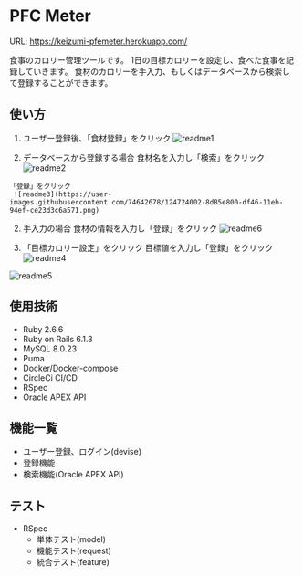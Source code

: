 # PFC Meter
URL: https://keizumi-pfemeter.herokuapp.com/

食事のカロリー管理ツールです。
1日の目標カロリーを設定し、食べた食事を記録していきます。
食材のカロリーを手入力、もしくはデータベースから検索して登録することができます。

## 使い方

1. ユーザー登録後、「食材登録」をクリック
![readme1](https://user-images.githubusercontent.com/74642678/124723783-56afd200-df46-11eb-851f-714d88bb9198.png)

  1. データベースから登録する場合
     食材名を入力し「検索」をクリック
     ![readme2](https://user-images.githubusercontent.com/74642678/124723904-7515cd80-df46-11eb-9f8c-061b79298812.png)

    「登録」をクリック
     ![readme3](https://user-images.githubusercontent.com/74642678/124724002-8d85e800-df46-11eb-94ef-ce23d3c6a571.png)

  2. 手入力の場合
     食材の情報を入力し「登録」をクリック
     ![readme6](https://user-images.githubusercontent.com/74642678/124737286-c4fa9180-df52-11eb-88f7-36001a351326.png)

2. 「目標カロリー設定」をクリック
    目標値を入力し「登録」をクリック
    ![readme4](https://user-images.githubusercontent.com/74642678/124724265-d3db4700-df46-11eb-8649-83b2c4ddbc1d.png)

![readme5](https://user-images.githubusercontent.com/74642678/124737457-ee1b2200-df52-11eb-8071-90ee26eab0dc.png)

## 使用技術

- Ruby 2.6.6
- Ruby on Rails 6.1.3
- MySQL 8.0.23
- Puma
- Docker/Docker-compose
- CircleCi CI/CD
- RSpec
- Oracle APEX API

## 機能一覧

- ユーザー登録、ログイン(devise)
- 登録機能
- 検索機能(Oracle APEX API)

## テスト

- RSpec
  - 単体テスト(model)
  - 機能テスト(request)
  - 統合テスト(feature)

